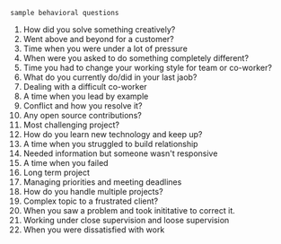 ```
sample behavioral questions
```
1. How did you solve something creatively?
2. Went above and beyond for a customer?
3. Time when you were under a lot of pressure
4. When were you asked to do something completely different?
5. Time you had to change your working style for team or co-worker?
6. What do you currently do/did in your last jaob?
7. Dealing with a difficult co-worker
8. A time when you lead by example
9. Conflict and how you resolve it?
10. Any open source contributions?
11. Most challenging project?
12. How do you learn new technology and keep up?
13. A time when you struggled to build relationship
14. Needed information but someone wasn't responsive
15. A time when you failed
16. Long term project
17. Managing priorities and meeting deadlines
18. How do you handle multiple projects?
19. Complex topic to a frustrated client?
20. When you saw a problem and took inititative to correct it.
21. Working under close supervision and loose supervision
22. When you were dissatisfied with work